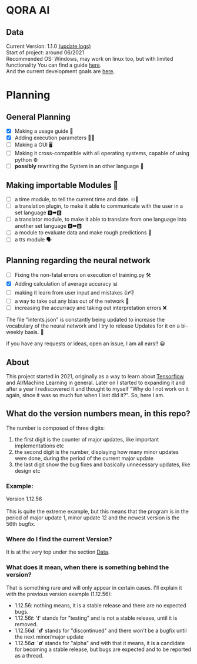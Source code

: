 # QORA AI

<div id = "div_data">
    <h2>Data</h2>
    <p>
        Current Version: 1.1.0 <a href = "./.github/updates.md">(update logs)</a><br>
        Start of project: around 06/2021<br>
        Recommended OS: Windows, may work on linux too, but with limited functionality
        You can find a guide <a href = "./.github/guide.md">here</a>.<br>
        And the current development goals are <a href = "./.github/goals.md">here</a>.<br>
    </p>
</div>
 
# Planning
## General Planning
- [x] Making a usage guide 📖
- [x] Adding execution parameters 🧰🔧
- [ ] Making a GUI 🖥
- [ ] Making it cross-compatible with all operating systems, capable of using python ⚙
- [ ] <strong>possibly</strong> rewriting the System in an other language 🧰

## Making importable Modules 🧩
- [ ] a time module, to tell the current time and date. ⏲📅
- [ ] a translation plugin, to make it able to communicate with the user in a set language 🅰➡🅱
- [ ] a translator module, to make it able to translate from one language into another set language 🅰➡🅱
- [ ] a module to evaluate data and make rough predictions 💭
- [ ] a tts module 🗣

## Planning regarding the neural network 
- [ ] Fixing the non-fatal errors on execution of training.py 🛠
- [x] Adding calculation of average accuracy 📊
- [ ] making it learn from user input and mistakes 👍👎
- [ ] a way to take out any bias out of the network 🧠
- [ ] increasing the accurracy and taking out interpretation errors ❌

The file "intents.json" is constantly being updated to increase the vocabulary of the neural network and I try to release Updates for it on a bi-weekly basis. 🔄

if you have any requests or ideas, open an issue, I am all ears!! 😀

## About
This project started in 2021, originally as a way to learn about <a href = "https://www.tensorflow.org/">Tensorflow</a> and AI/Machine Learning in general. Later on I started to expanding it and after a year I rediscovered it and thought to myself "Why do I not work on it again, since it was so much fun when I last did it?". So, here I am.

## What do the version numbers mean, in this repo?
<p>
    The number is composed of three digits:
    <ol>
        <li> the first digit is the counter of major updates, like important implementations etc
        <li> the second digit is the number, displaying how many minor updates were done, during the period of the current major update</li>
        <li> the last digit show the bug fixes and basically unnecessary updates, like design etc</li>
    </ol>
    <h3> Example:</h3>
    <p>
        Version 1.12.56<br><br>
        This is quite the extreme example, but this means that the program is in the period of major update 1, minor update 12 and the newest version is the 56th bugfix.
    </p>
    <h3>Where do I find the current Version?</h3>
    <p> It is at the very top under the section <a href = "#div_data">Data</a>.
    <h3>What does it mean, when there is something behind the version?</h3>
    <p>
        That is something rare and will only appear in certain cases. I'll explain it with the previous version example (1.12.56):
        <ul>
            <li>1.12.56: nothing means, it is a stable release and there are no expected bugs.</li>
            <li>1.12.56<strong><em>t</em></strong>: '<strong><em>t</em></strong>' stands for "testing" and is not a stable release, until it is removed.</li>
            <li>1.12.56<strong><em>d</em></strong>: '<strong><em>d</em></strong>' stands for "discontinued" and there won't be a bugfix until the next minor/major update</li>
            <li>1.12.56<strong><em>a</em></strong>: '<strong><em>a</em></strong>' stands for "alpha" and with that it means, it is a candidate for becoming a stable release, but bugs are expected and to be reported as a thread.
        </ul>
    </p>
</p>
